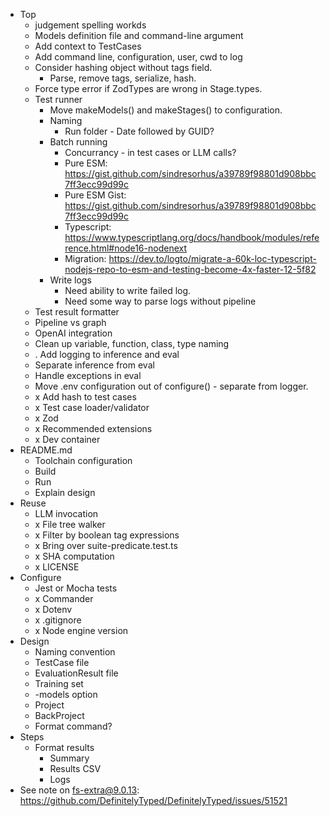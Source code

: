* Top
  * judgement spelling workds
  * Models definition file and command-line argument
  * Add context to TestCases
  * Add command line, configuration, user, cwd to log
  * Consider hashing object without tags field.
    * Parse, remove tags, serialize, hash.
  * Force type error if ZodTypes are wrong in Stage.types.
  * Test runner
    * Move makeModels() and makeStages() to configuration.
    * Naming
      * Run folder - Date followed by GUID?
    * Batch running
      * Concurrancy - in test cases or LLM calls?
      * Pure ESM: https://gist.github.com/sindresorhus/a39789f98801d908bbc7ff3ecc99d99c
      * Pure ESM Gist: https://gist.github.com/sindresorhus/a39789f98801d908bbc7ff3ecc99d99c
      * Typescript: https://www.typescriptlang.org/docs/handbook/modules/reference.html#node16-nodenext
      * Migration: https://dev.to/logto/migrate-a-60k-loc-typescript-nodejs-repo-to-esm-and-testing-become-4x-faster-12-5f82
    * Write logs
      * Need ability to write failed log.
      * Need some way to parse logs without pipeline
  * Test result formatter
  * Pipeline vs graph
  * OpenAI integration
  * Clean up variable, function, class, type naming
  * . Add logging to inference and eval
  * Separate inference from eval
  * Handle exceptions in eval
  * Move .env configuration out of configure() - separate from logger.
  * x Add hash to test cases
  * x Test case loader/validator
  * x Zod
  * x Recommended extensions
  * x Dev container
* README.md
  * Toolchain configuration
  * Build
  * Run
  * Explain design
* Reuse
  * LLM invocation
  * x File tree walker
  * x Filter by boolean tag expressions
  * x Bring over suite-predicate.test.ts
  * x SHA computation
  * x LICENSE
* Configure
  * Jest or Mocha tests
  * x Commander
  * x Dotenv
  * x .gitignore
  * x Node engine version
* Design
  * Naming convention
  * TestCase file
  * EvaluationResult file
  * Training set
  * -models option
  * Project
  * BackProject
  * Format command?
* Steps
  * Format results
    * Summary
    * Results CSV
    * Logs
* See note on fs-extra@9.0.13: https://github.com/DefinitelyTyped/DefinitelyTyped/issues/51521 





